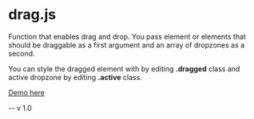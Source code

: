 # drag.js
Function that enables drag and drop. You pass element or elements that should be draggable as a first argument and an array of dropzones as a second.

You can style the dragged element with by editing **.dragged** class and active dropzone by editing **.active** class.

[Demo here](http://lusia.waw.pl/drag/)

-- v 1.0 
